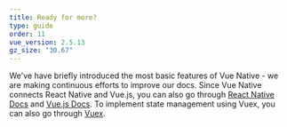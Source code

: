 ```yaml
---
title: Ready for more?
type: guide
order: 11
vue_version: 2.5.13
gz_size: "30.67"
---
```


We've have briefly introduced the most basic features of Vue Native - we are making continuous efforts to improve our docs.
Since Vue Native connects React Native and Vue.js, you can also go through [React Native Docs](https://facebook.github.io/react-native/docs/getting-started.html) and [Vue.js Docs](https://vuejs.org/v2/guide/).
To implement state management using Vuex, you can also go through [Vuex](https://vuex.vuejs.org/guide/).
